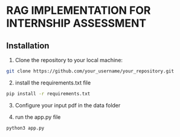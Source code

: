 
# RAG IMPLEMENTATION FOR INTERNSHIP ASSESSMENT

## Installation

1. Clone the repository to your local machine:

```bash
git clone https://github.com/your_username/your_repository.git
```

2. install the requirements.txt file
```bash
pip install -r requirements.txt
```
3. Configure your input pdf in the data folder


4. run the app.py file

```bash
python3 app.py
```


